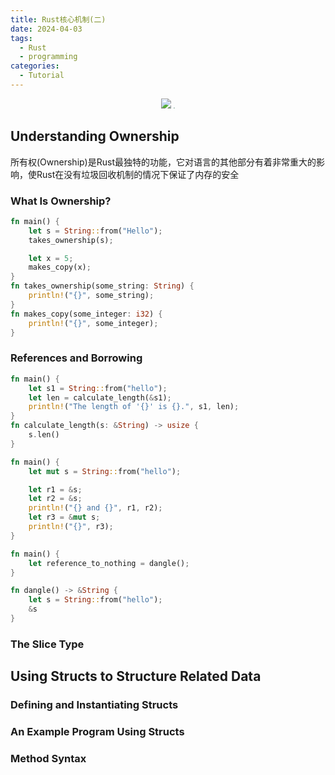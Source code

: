 ```yaml
---
title: Rust核心机制(二)
date: 2024-04-03
tags: 
  - Rust
  - programming
categories: 
  - Tutorial
---
```


<div style="text-align: center">
<img src="https://www.rust-lang.org/static/images/rust-logo-blk.svg" style="display: inline-block; vertical-align= middle;">
<img src="https://mdstore.oss-cn-beijing.aliyuncs.com/markdown/rust_crab_logo.png" style="zoom: 12%; display: inline-block; vertical-align= middle;"/>
</div>

## Understanding Ownership

所有权(Ownership)是Rust最独特的功能，它对语言的其他部分有着非常重大的影响，使Rust在没有垃圾回收机制的情况下保证了内存的安全

### What Is Ownership?



```rust
fn main() {
    let s = String::from("Hello");
    takes_ownership(s);

    let x = 5;
    makes_copy(x);
}
fn takes_ownership(some_string: String) {
    println!("{}", some_string);
}
fn makes_copy(some_integer: i32) {
    println!("{}", some_integer);
}
```



### References and Borrowing



```rust
fn main() {
    let s1 = String::from("hello");
    let len = calculate_length(&s1);
    println!("The length of '{}' is {}.", s1, len);
}
fn calculate_length(s: &String) -> usize {
    s.len()
}
```



```rust
fn main() {
    let mut s = String::from("hello");

    let r1 = &s;
    let r2 = &s;
    println!("{} and {}", r1, r2);
    let r3 = &mut s;
    println!("{}", r3);
}
```



```rust
fn main() {
    let reference_to_nothing = dangle();
}

fn dangle() -> &String {
    let s = String::from("hello");
    &s
}
```



### The Slice Type



## Using Structs to Structure Related Data



### Defining and Instantiating Structs



### An Example Program Using Structs



### Method Syntax



